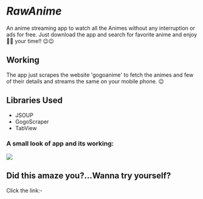 # *RawAnime*
An anime streaming app to watch all the Animes without any interruption or ads for free.
Just download the app and search for favorite anime and enjoy🎉🎉 your time!! 😉😉

## Working 
The app just scrapes the website 'gogoanime' to fetch the animes and few of their details and streams the same on your mobile phone. 😉

## Libraries Used
- JSOUP
- GogoScraper
- TabView

### A small look of app and its working:
![
](https://lh3.googleusercontent.com/RcGmuCf_6fcwgIGPHPq1PKZKG-d68n6zXLEmGnR0TV6ta5kFtWDjNUF8oRtWU1yVSh5a9Nqrll58=s300)
## Did this amaze you?...Wanna try yourself?
Click the link:-  

